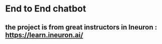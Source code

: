# End to End chatbot

## the project is from great instructors in Ineuron : https://learn.ineuron.ai/
